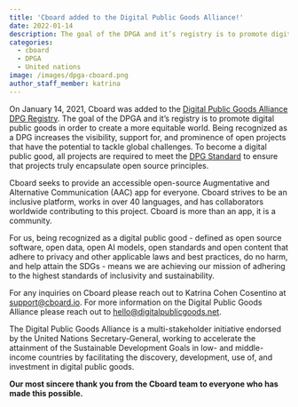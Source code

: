 ```yaml
---
title: 'Cboard added to the Digital Public Goods Alliance!'
date: 2022-01-14
description: The goal of the DPGA and it’s registry is to promote digital public goods in order to create a more equitable world.
categories:
  - cboard
  - DPGA
  - United nations
image: /images/dpga-cboard.png
author_staff_member: katrina
---
```


On January 14, 2021, Cboard was added to the [Digital Public Goods Alliance](https://digitalpublicgoods.net/) [DPG Registry](https://digitalpublicgoods.net/registry/). The goal of the DPGA and it’s registry is to promote digital public goods in order to create a more equitable world. Being recognized as a DPG increases the visibility, support for, and prominence of open projects that have the potential to tackle global challenges. To become a digital public good, all projects are required to meet the [DPG Standard](https://digitalpublicgoods.net/standard/) to ensure that projects truly encapsulate open source principles.

Cboard seeks to provide an accessible open-source Augmentative and Alternative Communication (AAC) app for everyone. Cboard strives to be an inclusive platform, works in over 40 languages, and has collaborators worldwide contributing to this project. Cboard is more than an app, it is a community.

For us, being recognized as a digital public good - defined as open source software, open data, open AI models, open standards and open content that adhere to privacy and other applicable laws and best practices, do no harm, and help attain the SDGs - means we are achieving our mission of adhering to the highest standards of inclusivity and sustainability.

For any inquiries on Cboard please reach out to Katrina Cohen Cosentino at [support@cboard.io](mailto:support@cboard.io). For more information on the Digital Public Goods Alliance please reach out to [hello@digitalpublicgoods.net](mailto:hello@digitalpublicgoods.net).

The Digital Public Goods Alliance is a multi-stakeholder initiative endorsed by the United Nations Secretary-General, working to accelerate the attainment of the Sustainable Development Goals in low- and middle-income countries by facilitating the discovery, development, use of, and investment in digital public goods.

**Our most sincere thank you from the Cboard team to everyone who has made this possible.**
